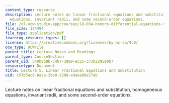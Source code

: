 ```yaml
---
content_type: resource
description: Lecture notes on linear fractional equations and substitution, homogeneous
  equations, invariant radii, and some second-order equations.
file: /ol-ocw-studio-app/courses/18-034-honors-differential-equations-spring-2009/c57b5ac68a2e2be02288e9aeabbe17ab_MIT18_034s09_lec05.pdf
file_size: 134494
file_type: application/pdf
learning_resource_types: []
license: https://creativecommons.org/licenses/by-nc-sa/4.0/
ocw_type: OCWFile
parent_title: Lecture Notes and Readings
parent_type: CourseSection
parent_uid: 540b9b8b-54b7-3889-ec25-373b2295e0b7
resourcetype: Document
title: Lecture 5. Linear Fractional Equations and Substitution
uid: c57b5ac6-8a2e-2be0-2288-e9aeabbe17ab
---
```

Lecture notes on linear fractional equations and substitution, homogeneous equations, invariant radii, and some second-order equations.